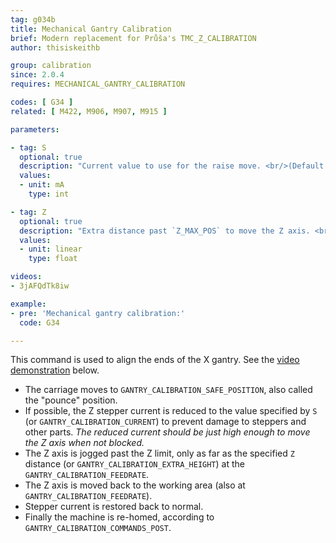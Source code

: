 ```yaml
---
tag: g034b
title: Mechanical Gantry Calibration
brief: Modern replacement for Průša's TMC_Z_CALIBRATION
author: thisiskeithb

group: calibration
since: 2.0.4
requires: MECHANICAL_GANTRY_CALIBRATION

codes: [ G34 ]
related: [ M422, M906, M907, M915 ]

parameters:

- tag: S
  optional: true
  description: "Current value to use for the raise move. <br/>(Default: `GANTRY_CALIBRATION_CURRENT`)"
  values:
  - unit: mA
    type: int

- tag: Z
  optional: true
  description: "Extra distance past `Z_MAX_POS` to move the Z axis. <br/>(Default: `GANTRY_CALIBRATION_EXTRA_HEIGHT`)"
  values:
  - unit: linear
    type: float

videos:
- 3jAFQdTk8iw

example:
- pre: 'Mechanical gantry calibration:'
  code: G34

---
```


This command is used to align the ends of the X gantry. See the [video demonstration](//youtu.be/3jAFQdTk8iw?t=684) below.

- The carriage moves to `GANTRY_CALIBRATION_SAFE_POSITION`, also called the "pounce" position.
- If possible, the Z stepper current is reduced to the value specified by `S` (or `GANTRY_CALIBRATION_CURRENT`) to prevent damage to steppers and other parts. *The reduced current should be just high enough to move the Z axis when not blocked.*
- The Z axis is jogged past the Z limit, only as far as the specified `Z` distance (or `GANTRY_CALIBRATION_EXTRA_HEIGHT`) at the `GANTRY_CALIBRATION_FEEDRATE`.
- The Z axis is moved back to the working area (also at `GANTRY_CALIBRATION_FEEDRATE`).
- Stepper current is restored back to normal.
- Finally the machine is re-homed, according to `GANTRY_CALIBRATION_COMMANDS_POST`.
